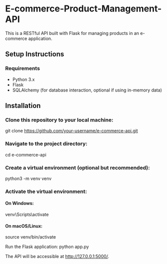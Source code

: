 # E-commerce-Product-Management-API

This is a RESTful API built with Flask for managing products in an e-commerce application.

## Setup Instructions
### Requirements
- Python 3.x
- Flask
- SQLAlchemy (for database interaction, optional if using in-memory data)
  
## Installation
### Clone this repository to your local machine:
git clone https://github.com/your-username/e-commerce-api.git
### Navigate to the project directory:
cd e-commerce-api
### Create a virtual environment (optional but recommended):
python3 -m venv venv
### Activate the virtual environment:
#### On Windows:
venv\Scripts\activate
#### On macOS/Linux:
source venv/bin/activate


Run the Flask application:
python app.py

The API will be accessible at http://127.0.0.1:5000/.

